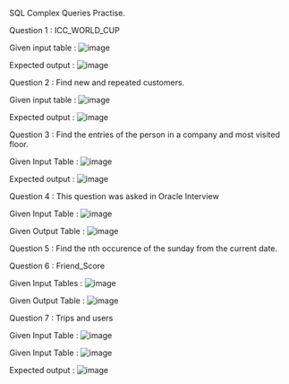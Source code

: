 SQL Complex Queries Practise.

Question 1 : ICC_WORLD_CUP

Given input table : ![image](https://user-images.githubusercontent.com/72154374/215006398-ce6834d6-0ca5-4737-afb7-67e280db7112.png)

Expected output : ![image](https://user-images.githubusercontent.com/72154374/215006430-a63adfb3-b02a-40e0-bc97-7cc7d2481c23.png)

Question 2 : Find new and repeated customers.

Given input table : ![image](https://user-images.githubusercontent.com/72154374/215022589-351368c2-f2ca-48cf-8bca-439699fe0645.png)

Expected output : ![image](https://user-images.githubusercontent.com/72154374/215033643-0fccef6a-22b2-4c74-bad5-58d80cf94a70.png)

Question 3 : Find the entries of the person in a company and most visited floor.

Given Input Table : ![image](https://user-images.githubusercontent.com/72154374/215239896-fa80f54c-e8c9-4aa7-a028-b84d34a9cd21.png)

Expected output : ![image](https://user-images.githubusercontent.com/72154374/215241758-7fcde8cc-2467-42d7-a58a-e0cc06c2c99c.png)

Question 4 : This question was asked in Oracle Interview

Given Input Table : ![image](https://user-images.githubusercontent.com/72154374/215242155-44ac3283-663b-4fd5-bce1-54e5033dcb45.png)

Given Output Table : ![image](https://user-images.githubusercontent.com/72154374/215242170-2517caf7-b3f5-41a1-bfde-5ef743e7cce1.png)

Question 5 : Find the nth occurence of the sunday from the current date.

Question 6 : Friend_Score

Given Input Tables : ![image](https://user-images.githubusercontent.com/72154374/219876383-64106e66-e42e-492d-9a45-3a8e5aa002b7.png)

Given Output Table : ![image](https://user-images.githubusercontent.com/72154374/219876981-9d074ab4-2aaf-4b51-8a50-e5125fe4b646.png)

Question 7 : Trips and users

Given Input Table : ![image](https://user-images.githubusercontent.com/72154374/219941588-3d35f825-fd59-413a-b045-0c59f1cda90a.png)

Given Input Table : ![image](https://user-images.githubusercontent.com/72154374/219941612-0debf97a-5071-407e-a11a-caebb4af432d.png)

Expected output : ![image](https://user-images.githubusercontent.com/72154374/219941643-a31ccdc2-b0c7-4ddc-9ee5-d2bea1de09c4.png)



